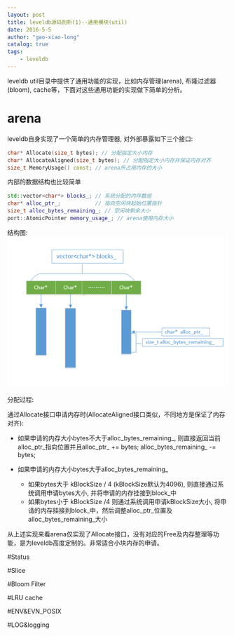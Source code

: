 ```yaml
---
layout: post
title: leveldb源码剖析(1)--通用模块(util)
date: 2016-5-5
author: "gao-xiao-long"
catalog: true
tags:
    - leveldb
---
```


leveldb util目录中提供了通用功能的实现，比如内存管理(arena), 布隆过滤器(bloom), cache等，下面对这些通用功能的实现做下简单的分析。

# arena

leveldb自身实现了一个简单的内存管理器, 对外部暴露如下三个接口:

```C++
char* Allocate(size_t bytes); // 分配指定大小内存
char* AllocateAligned(size_t bytes); // 分配指定大小内存并保证内存对齐
size_t MemoryUsage() const; // arena所占用内存的大小

```

内部的数据结构也比较简单


```C++
std::vector<char*> blocks_; // 系统分配的内存数组
char* alloc_ptr_;           // 指向空闲块起始位置指针
size_t alloc_bytes_remaining_; // 空闲块剩余大小
port::AtomicPointer memory_usage_; // arena使用内存大小
```
结构图:
![结构图](/img/in-post/leveldb/arena.png)

分配过程:

通过Allocate接口申请内存时(AllocateAligned接口类似，不同地方是保证了内存对齐):

- 如果申请的内存大小bytes不大于alloc_bytes_remaining_, 则直接返回当前alloc_ptr_指向位置并且alloc_ptr_ += bytes; alloc_bytes_remaining_ -= bytes;

- 如果申请的内存大小bytes大于alloc_bytes_remaining_

    - 如果bytes大于 kBlockSize / 4 (kBlockSize默认为4096), 则直接通过系统调用申请bytes大小, 并将申请的内存挂接到block_中
    - 如果bytes小于 kBlockSize /4 则通过系统调用申请kBlockSize大小, 将申请的内存挂接到block_中，然后调整alloc_ptr_位置及alloc_bytes_remaining_大小

从上述实现来看arena仅实现了Allocate接口，没有对应的Free及内存整理等功能，是为leveldb高度定制的。非常适合小块内存的申请。

#Status

#Slice

#Bloom Filter

#LRU cache

#ENV&EVN_POSIX

#LOG&logging

